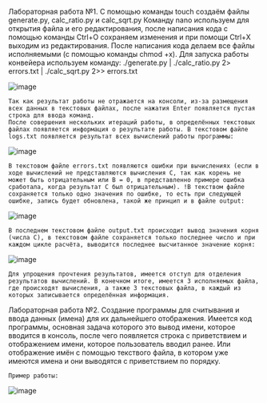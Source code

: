 Лабораторная работа №1.
    С помощью команды touch создаём файлы generate.py, calc_ratio.py и calc_sqrt.py 
    Команду nano используем для открытия файла и его редактирования, после написания кода с помощью команды Ctrl+O сохраняем изменения и при помощи  Ctrl+X выходим из редактирования. После написания кода делаем все файлы исполняемыми (с помощью команды chmod +x). Для запуска работы конвейера используем команду: 
    ./generate.py | ./calc_ratio.py 2> errors.txt | ./calc_sqrt.py 2>> errors.txt
    
![image](https://github.com/user-attachments/assets/22c51193-d42c-40c1-9ac3-26c3b1d0efaa)

    Так как результат работы не отражается на консоли, из-за размещения всех данных в текстовых файлах, после нажатия Enter появляется пустая строка для ввода команд.
    После совершения нескольких итераций работы, в определённых текстовых файлах появляется информация о результате работы. В текстовом файле logs.txt появляется результат всех вычислений работы программы:
    
![image](https://github.com/user-attachments/assets/28972673-35c3-4bc1-9b13-7f04e8d3a50d)

    В текстовом файле errors.txt появляются ошибки при вычислениях (если в ходе вычислений не представляются вычисления С, так как корень не может быть отрицательным или B = 0, в представленно примере ошибка сработала, когда результат С был отрицательным). !В текством файле сохраняется только одно значения по ошибке, то есть при следующей ошибке, запись будет обновлена, такой же принцип и в файле output:
    
![image](https://github.com/user-attachments/assets/7441bb2a-6411-4abf-b754-0bacab6453a5)

    В последнем текстовом файле output.txt происходит вывод значения корня (числа С), в текстовом файле сохраняется только последнее число и при каждом цикле расчёта, выводится последнее высчитанное значение корня:
    
![image](https://github.com/user-attachments/assets/b9df7553-f20f-4541-b30b-d5eb4b978fb5)

    Для упрощения прочтения результатов, имеется отступ для отделения результатов вычислений. В конечном итоге, имеется 3 исполняемых файла, где происходят вычисления, а также 3 текстовых файла, в каждый из которых записывается определённая информация.

Лабораторная работа №2.
    Создание программы для считывания и ввода данных (имена) для их дальнейшего отображения. Имеется код программы, основная задача которого это вывод имени, которое вводится в консоль, после чего появляется строка с приветствием и отображением имени, которое пользователь вводил ранее. Или отображение имён с помощью текствого файла, в котором уже имеются имена и они выводятся с приветствием по порядку.
    
    Пример работы:
![image](https://github.com/user-attachments/assets/f194fa43-d4eb-4132-bb0a-cda7368d4709)




